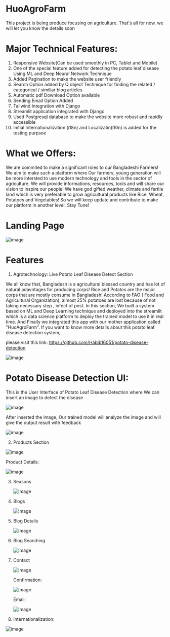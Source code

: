 # HuoAgroFarm
This project is being produce focusing on agriculture. That's all for now. we will let you know the details soon

# Major Technical Features:
1. Responsive Website(Can be used smoothly in PC, Tablet and Mobile)
2. One of the special feature added for detecting the potato leaf disease Using ML and Deep Neural Network Technique
3. Added Pagination to make the website user friendly
4. Search Option added  by Q object Technique for finding the related / categorical / similiar blog articles
5. Automatic pdf Download Option available
6. Sending Email Option Added
7. Tailwind Integration with Django
8. Streamlit application integrated with Django
9. Used Postgresql database to make the website more robust and rapidly accessible
10. Initial Internationalization (i18n) and Localizatin(l10n) is added for the testing purpsoe

# What we Offers:

We are commited to make a significant roles to our Bangladeshi Farmers! We aim to make such a platform where Our farmers, young generation will be more intersted to use modern technology and tools in the sector of agriculture. We will provide informations, resources, tools and will share our vision to inspire our people! We have god gifted weather, climate  and fertile land which is very preferable to grow agricultural products like Rice, Wheat, Potatoes and Vegetables! So we will keep update and contribute to make our platform in another level. Stay Tune!

# Landing Page

![image](https://github.com/Habib16051/HuoAgroFarm/assets/39822204/e56a3c26-6df8-46f0-a367-5bc2541e1049)



# Features

1. Agrotechnology: Live Potato Leaf Disease Detect Section

We all know that, Bangladesh is a agricultural blessed country and has lot of natural adavntages for producing corps! Rice and Potatos are the major corps that are mostly consume in Bangladesh! According to FAO ( Food and Agricultural Organization), almost 25% potatoes are lost because of not taking necessary step , infect of pest. In this section, We built a system based on ML and Deep Learning technique and deployed into the streamlit which is a data science platform to deploy the trained model to use it in real time. And Finally we integrated this app with our mother application called "HuoAgroFarm". If you want to know more details about this potato leaf disease detection system,      

please visit this link: https://github.com/Habib16051/potato-disease-detection

![image](https://github.com/Habib16051/HuoAgroFarm/assets/39822204/f9edfa8d-13b0-4ddd-b0af-8254fa5fd661)

# Potato Disease Detection UI: 
This is the User Interface of Potato Leaf Disease Detection where We can insert an image to detect the disease 

![image](https://github.com/Habib16051/HuoAgroFarm/assets/39822204/3b4a2678-ab4a-4b8f-8705-10884333b117)

After inserted the image, Our trained model will analyze the image and will give the output result with feedback

![image](https://github.com/Habib16051/HuoAgroFarm/assets/39822204/f9756704-d9b2-468a-952d-fc4d0977b9e8)

2. Products Section

![image](https://github.com/Habib16051/HuoAgroFarm/assets/39822204/d8122820-ac78-4eb2-82ea-8580848d3738)

Product Details:

![image](https://github.com/Habib16051/HuoAgroFarm/assets/39822204/6bbc89a2-2950-40e7-9b20-f75c24a17b36)

3. Seasons
   
   ![image](https://github.com/Habib16051/HuoAgroFarm/assets/39822204/8b99e080-db31-4565-af65-3e4fcb432549)

4. Blogs

   ![image](https://github.com/Habib16051/HuoAgroFarm/assets/39822204/4ee6ac4b-aef1-446a-9179-6b0da3ad453f)


5. Blog Details

   ![image](https://github.com/Habib16051/HuoAgroFarm/assets/39822204/5ab75e51-6926-4f88-b09f-f5f721976e2c)

6. Blog Searching

   ![image](https://github.com/Habib16051/HuoAgroFarm/assets/39822204/8da5ee49-3c72-4cb8-9460-7b158c483383)


7. Contact

   ![image](https://github.com/Habib16051/HuoAgroFarm/assets/39822204/3f7c42ab-287a-42dc-8dbc-56cf50fc3e8a)


   Confirmation:

   ![image](https://github.com/Habib16051/HuoAgroFarm/assets/39822204/7e58bdc6-9ab9-40d2-90f0-e017fd27816e)

   Email:

   ![image](https://github.com/Habib16051/HuoAgroFarm/assets/39822204/d51f6685-5182-4659-8c90-ebf61a22eda6)

8. Internationalization:

![image](https://github.com/Habib16051/HuoAgroFarm/assets/39822204/5afcd16c-d16b-4cf1-9450-f1fdc18024d1)




